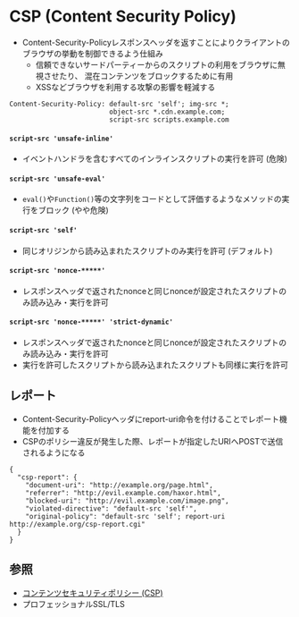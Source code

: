 # CSP (Content Security Policy)
- Content-Security-Policyレスポンスヘッダを返すことによりクライアントのブラウザの挙動を制御できるよう仕組み
  - 信頼できないサードパーティーからのスクリプトの利用をブラウザに無視させたり、
    混在コンテンツをブロックするために有用
  - XSSなどブラウザを利用する攻撃の影響を軽減する

```
Content-Security-Policy: default-src 'self'; img-src *;
                         object-src *.cdn.example.com;
                         script-src scripts.example.com
```

#### `script-src 'unsafe-inline'`
- イベントハンドラを含むすべてのインラインスクリプトの実行を許可 (危険)

#### `script-src 'unsafe-eval'`
- `eval()`や`Function()`等の文字列をコードとして評価するようなメソッドの実行をブロック (やや危険)

#### `script-src 'self'`
- 同じオリジンから読み込まれたスクリプトのみ実行を許可 (デフォルト)

#### `script-src 'nonce-*****'`
- レスポンスヘッダで返されたnonceと同じnonceが設定されたスクリプトのみ読み込み・実行を許可

#### `script-src 'nonce-*****' 'strict-dynamic'`
- レスポンスヘッダで返されたnonceと同じnonceが設定されたスクリプトのみ読み込み・実行を許可
- 実行を許可したスクリプトから読み込まれたスクリプトも同様に実行を許可

## レポート
- Content-Security-Policyヘッダにreport-uri命令を付けることでレポート機能を付加する
- CSPのポリシー違反が発生した際、レポートが指定したURIへPOSTで送信されるようになる

```
{
  "csp-report": {
    "document-uri": "http://example.org/page.html",
    "referrer": "http://evil.example.com/haxor.html",
    "blocked-uri": "http://evil.example.com/image.png",
    "violated-directive": "default-src 'self'",
    "original-policy": "default-src 'self'; report-uri http://example.org/csp-report.cgi"
  }
}
```

## 参照
- [コンテンツセキュリティポリシー (CSP)](https://developer.mozilla.org/ja/docs/Web/HTTP/CSP)
- プロフェッショナルSSL/TLS
